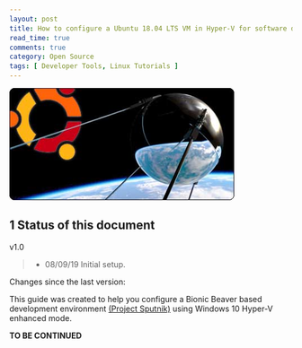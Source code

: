 ```yaml
---
layout: post
title: How to configure a Ubuntu 18.04 LTS VM in Hyper-V for software development
read_time: true
comments: true
category: Open Source 
tags: [ Developer Tools, Linux Tutorials ]
---
```


![Project Sputnik](/assets/sputnik.png)

**1 Status of this document**
-----------------------------

v1.0
> * 08/09/19 Initial setup.

Changes since the last version:

This guide was created to help you configure a Bionic Beaver based development environment [(Project Sputnik)](https://bartongeorge.io/2018/11/29/sputnik-turns-6-presenting-the-folks-behind-it/) using Windows 10 Hyper-V enhanced mode.

**TO BE CONTINUED**
